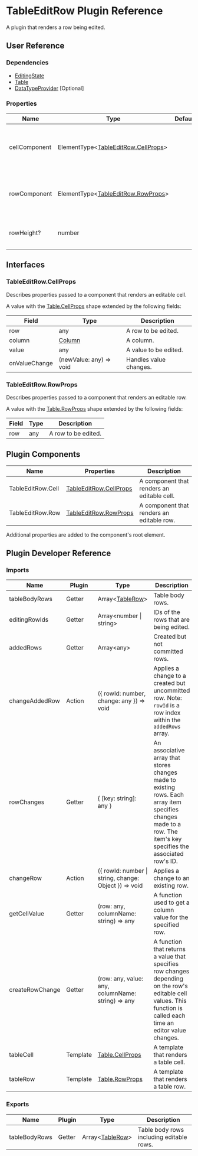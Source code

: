 # TableEditRow Plugin Reference

A plugin that renders a row being edited.

## User Reference

### Dependencies

- [EditingState](editing-state.md)
- [Table](table.md)
- [DataTypeProvider](data-type-provider.md) [Optional]

### Properties

Name | Type | Default | Description
-----|------|---------|------------
cellComponent | ElementType&lt;[TableEditRow.CellProps](#tableeditrowcellprops)&gt; | | A component that renders an editable cell.
rowComponent | ElementType&lt;[TableEditRow.RowProps](#tableeditrowrowprops)&gt; | | A component that renders an editable row.
rowHeight? | number | | Specifies the editable row's height.

## Interfaces

### TableEditRow.CellProps

Describes properties passed to a component that renders an editable cell.

A value with the [Table.CellProps](table.md#tablecellprops) shape extended by the following fields:

Field | Type | Description
------|------|------------
row | any | A row to be edited.
column | [Column](grid.md#column) | A column.
value | any | A value to be edited.
onValueChange | (newValue: any) => void | Handles value changes.

### TableEditRow.RowProps

Describes properties passed to a component that renders an editable row.

A value with the [Table.RowProps](table.md#tablerowprops) shape extended by the following fields:

Field | Type | Description
------|------|------------
row | any | A row to be edited.

## Plugin Components

Name | Properties | Description
-----|------------|------------
TableEditRow.Cell | [TableEditRow.CellProps](#tableeditrowcellprops) | A component that renders an editable cell.
TableEditRow.Row | [TableEditRow.RowProps](#tableeditrowrowprops) | A component that renders an editable row.

Additional properties are added to the component's root element.

## Plugin Developer Reference

### Imports

Name | Plugin | Type | Description
-----|--------|------|------------
tableBodyRows | Getter | Array&lt;[TableRow](table.md#tablerow)&gt; | Table body rows.
editingRowIds | Getter | Array&lt;number &#124; string&gt; | IDs of the rows that are being edited.
addedRows | Getter | Array&lt;any&gt; | Created but not committed rows.
changeAddedRow | Action | ({ rowId: number, change: any }) => void | Applies a change to a created but uncommitted row. Note: `rowId` is a row index within the `addedRows` array.
rowChanges | Getter | { [key: string]: any } | An associative array that stores changes made to existing rows. Each array item specifies changes made to a row. The item's key specifies the associated row's ID.
changeRow | Action | ({ rowId: number &#124; string, change: Object }) => void | Applies a change to an existing row.
getCellValue | Getter | (row: any, columnName: string) => any | A function used to get a column value for the specified row.
createRowChange | Getter | (row: any, value: any, columnName: string) => any | A function that returns a value that specifies row changes depending on the row's editable cell values. This function is called each time an editor value changes.
tableCell | Template | [Table.CellProps](table.md#tablecellprops) | A template that renders a table cell.
tableRow | Template | [Table.RowProps](table.md#tablerowprops) | A template that renders a table row.

### Exports

Name | Plugin | Type | Description
-----|--------|------|------------
tableBodyRows | Getter | Array&lt;[TableRow](table.md#tablerow)&gt; | Table body rows including editable rows.
